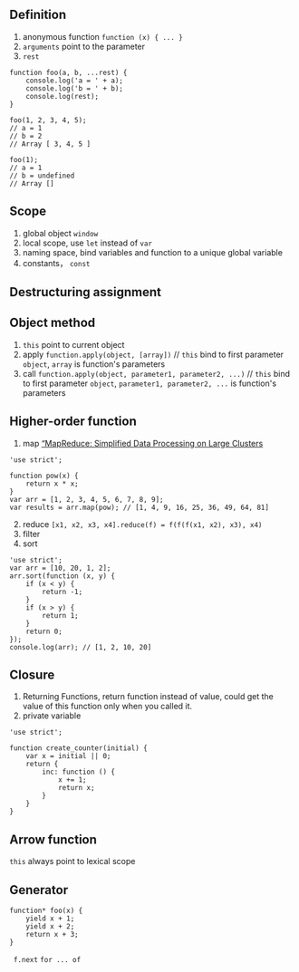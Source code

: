 ## Definition
1. anonymous function
```function (x) { ... }```
2. ```arguments``` point to the parameter
3. ```rest```
```
function foo(a, b, ...rest) {
    console.log('a = ' + a);
    console.log('b = ' + b);
    console.log(rest);
}

foo(1, 2, 3, 4, 5);
// a = 1
// b = 2
// Array [ 3, 4, 5 ]

foo(1);
// a = 1
// b = undefined
// Array []
```

## Scope
1. global object ```window```
2. local scope, use ```let``` instead of ```var```
3. naming space, bind variables and function to a unique global variable
4. constants， ```const```

## Destructuring assignment

## Object method
1. ```this``` point to current object
2. apply ```function.apply(object, [array])``` // ```this``` bind to first parameter ```object```, ```array``` is function's parameters
3. call ```function.apply(object, parameter1, parameter2, ...)``` // ```this``` bind to first parameter ```object```, ```parameter1, parameter2, ...``` is function's parameters

## Higher-order function
1. map [“MapReduce: Simplified Data Processing on Large Clusters](https://ai.google/research/pubs/pub62)
```
'use strict';

function pow(x) {
    return x * x;
}
var arr = [1, 2, 3, 4, 5, 6, 7, 8, 9];
var results = arr.map(pow); // [1, 4, 9, 16, 25, 36, 49, 64, 81]
```
2. reduce 
```[x1, x2, x3, x4].reduce(f) = f(f(f(x1, x2), x3), x4)```
3. filter
4. sort
```
'use strict';
var arr = [10, 20, 1, 2];
arr.sort(function (x, y) {
    if (x < y) {
        return -1;
    }
    if (x > y) {
        return 1;
    }
    return 0;
});
console.log(arr); // [1, 2, 10, 20]
```

## Closure
1. Returning Functions, return function instead of value, could get the value of this function only when you called it.
2. private variable
```
'use strict';

function create_counter(initial) {
    var x = initial || 0;
    return {
        inc: function () {
            x += 1;
            return x;
        }
    }
}
```

## Arrow function
```this``` always point to lexical scope

## Generator
```
function* foo(x) {
    yield x + 1;
    yield x + 2;
    return x + 3;
}
```
``` f.next```  ``` for ... of ```



